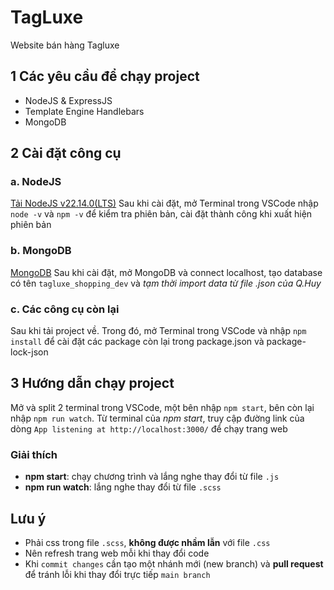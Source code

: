 # TagLuxe
Website bán hàng Tagluxe
## 1 Các yêu cầu để chạy project
- NodeJS & ExpressJS
- Template Engine Handlebars
- MongoDB
## 2 Cài đặt công cụ
### a. NodeJS
[Tải NodeJS v22.14.0(LTS)](https://nodejs.org/dist/v22.14.0/node-v22.14.0-x64.msi)
Sau khi cài đặt, mở Terminal trong VSCode nhập `node -v` và `npm -v` để kiểm tra phiên bản, cài đặt thành công khi xuất hiện phiên bản
### b. MongoDB
[MongoDB](https://fastdl.mongodb.org/windows/mongodb-windows-x86_64-8.0.4-signed.msi)
Sau khi cài đặt, mở MongoDB và connect localhost, tạo database có tên `tagluxe_shopping_dev` và *tạm thời import data từ file .json của Q.Huy*
### c. Các công cụ còn lại
Sau khi tải project về. Trong đó, mở Terminal trong VSCode và nhập `npm install` để cài đặt các package còn lại trong package.json và package-lock-json
## 3 Hướng dẫn chạy project
Mở và split 2 terminal trong VSCode, một bên nhập `npm start`, bên còn lại nhập `npm run watch`. Từ terminal của *npm start*, truy cập đường link của dòng `App listening at http://localhost:3000/` để chạy trang web
### Giải thích
- **npm start**: chạy chương trình và lắng nghe thay đổi từ file `.js`
- **npm run watch**: lắng nghe thay đổi từ file `.scss`
## Lưu ý
- Phải css trong file `.scss`, **không được nhầm lẫn** với file `.css`
- Nên refresh trang web mỗi khi thay đổi code
- Khi `commit changes` cần tạo một nhánh mới (new branch) và **pull request** để tránh lỗi khi thay đổi trực tiếp `main branch`


